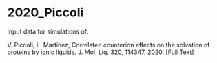 # 2020_Piccoli
Input data for simulations of:

V. Piccoli, L. Martínez, Correlated counterion effects on the solvation of proteins by ionic liquids. J. Mol. Liq. 320, 114347, 2020. [[Full Text]](https://www.sciencedirect.com/science/article/pii/S0167732220337247?dgcid=author)

